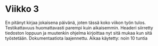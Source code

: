 # Viikko 3

En pitänyt kirjaa jokaisena päivänä, joten tässä koko viikon työn tulos.
Testikattavuus huomattavasti parempi kuin aikaisemmin.
Headeri siirretty tiedoston loppuun ja muutenkin ohjelma kirjoittaa nyt sitä mukaa kun sitä työstetään.
Dokumentaatiota laajennettu.
Aikaa käytetty: noin 10 tuntia
